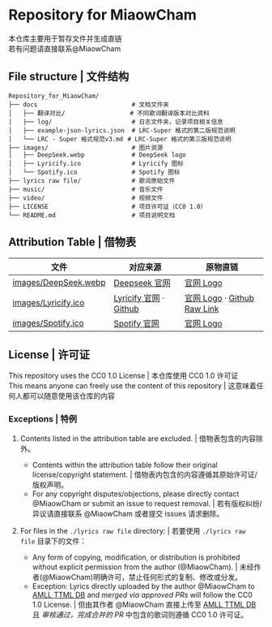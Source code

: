 # Repository for MiaowCham
本仓库主要用于暂存文件并生成直链  
若有问题请直接联系@MiaowCham

## File structure | 文件结构
```
Repository_for_MiaowCham/
├── docs                          # 文档文件夹
│   ├── 翻译对比/⠀⠀             ⠀⠀# 不同歌词翻译版本对比资料
│   ├── log/                      # 日志文件夹，记录项目相关信息
│   ├── example-json-lyrics.json  # LRC-Super 格式的第二版规范说明
│   └── LRC - Super 格式规范v3.md⠀# LRC-Super 格式的第三版规范说明
├── images/                       # 图片资源
│   ├── DeepSeek.webp             # DeepSeek logo 
│   ├── Lyricify.ico              # Lyricify 图标
│   └── Spotify.ico               # Spotify 图标
├── lyrics raw file/              # 歌词原始文件
├── music/                        # 音乐文件
├── video/                        # 视频文件
├── LICENSE                       # 项目许可证（CC0 1.0）
└── README.md                     # 项目说明文档
```

## Attribution Table | 借物表
|文件|对应来源|原物直链|
|-|-|-|
|[images/DeepSeek.webp](images/DeepSeek.webp)|[Deepseek 官网](https://www.deepseek.com/)|[官网 Logo](https://cdn.deepseek.com/logo.png?x-image-process=image%2Fresize%2Cw_828)|
|[images/Lyricify.ico](images/Lyricify.ico)|[Lyricify 官网](https://lyricify.app/) · [Github](https://github.com/WXRIW/Lyricify-App/blob/main/images/lyricify_icon.png)|[官网 Logo](https://lyricify.app/_asset/Lyricify-icon.BDCo8SZW.png) · [Github Raw Link](https://raw.githubusercontent.com/WXRIW/Lyricify-App/refs/heads/main/images/lyricify_icon.png)|
|[images/Spotify.ico](images/Spotify.ico)|[Spotify 官网](https://open.spotify.com/)|[官网 Logo](https://open.spotify.com/favicon.ico)

## License  |  许可证  
This repository uses the CC0 1.0 License  |  本仓库使用 CC0 1.0 许可证  
This means anyone can freely use the content of this repository  |  这意味着任何人都可以随意使用该仓库的内容  

### Exceptions  |  特例  
1. Contents listed in the attribution table are excluded.  |  借物表包含的内容除外。  
   - Contents within the attribution table follow their original license/copyright statement.  |  借物表内包含的内容遵循其原始许可证/版权声明。  
   - For any copyright disputes/objections, please directly contact @MiaowCham or submit an issue to request removal.  |  若有版权纠纷/异议请直接联系 @MiaowCham 或者提交 issues 请求删除。  

2. For files in the `./lyrics raw file` directory:  |  若要使用 `./lyrics raw file` 目录下的文件：  
   - Any form of copying, modification, or distribution is prohibited without explicit permission from the author (@MiaowCham).  |  未经作者(@MiaowCham)明确许可，禁止任何形式的复制、修改或分发。  
   - Exception: Lyrics directly uploaded by the author @MiaowCham to [AMLL TTML DB](https://github.com/Steve-xmh/amll-ttml-db) and *merged via approved PRs* will follow the CC0 1.0 License.  |  但由其作者 @MiaowCham 直接上传至 [AMLL TTML DB](https://github.com/Steve-xmh/amll-ttml-db) 且 *审核通过，完成合并的 PR* 中包含的歌词则遵循 CC0 1.0 许可证。  